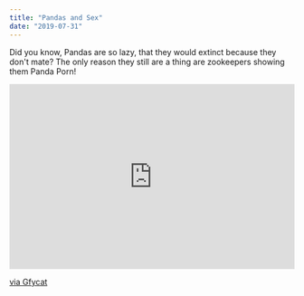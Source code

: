 ```yaml
---
title: "Pandas and Sex"
date: "2019-07-31"
---
```


Did you know, Pandas are so lazy, that they would extinct because they don't mate?
The only reason they still are a thing are zookeepers showing them Panda Porn!

<div style='position:relative; padding-bottom:calc(56.22% + 44px)'><iframe src='https://gfycat.com/ifr/IdioticEasyInvisiblerail' frameborder='0' scrolling='no' width='100%' height='100%' style='position:absolute;top:0;left:0;' allowfullscreen></iframe></div><p> <a href="https://gfycat.com/idioticeasyinvisiblerail">via Gfycat</a></p>